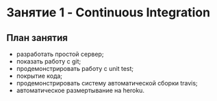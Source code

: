 # Занятие 1 - Continuous Integration

## План занятия

* разработать простой сервер;
* показать работу с git;
* продемонстрировать работу с unit test;
* покрытие кода;
* продемонстрировать систему автоматической сборки travis;
* автоматическое размертывание на heroku.
